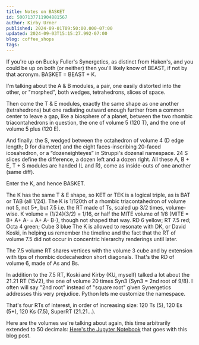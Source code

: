 ```yaml
---
title: Notes on BASKET
id: 5007137711904881567
author: Kirby Urner
published: 2024-09-01T09:50:00.000-07:00
updated: 2024-09-03T15:15:27.992-07:00
blog: coffee_shops
tags: 
---
```


[](https://blogger.googleusercontent.com/img/b/R29vZ2xl/AVvXsEjoMUh3d88GHi6pVdMK4OdmE-ZTG09NcBS0582AhovKVf2mNJ0E0Fv6E7Tdvv2OTZ5w9cNR1Ege5z1cEOWG1WpdRCtVYlLHfEXwzTqXGWZHGJzaDMSVooSNhOAmIiHjgNphlVzUGtohdlfLVGm77OnuO2QCssl79Ei9Q54XxPM4MDFs0Ygdooxv_q4LOx61/s513/Screen%20Shot%202024-09-01%20at%2010.20.43%20AM.png)
If you're up on Bucky Fuller's Synergetics, as distinct from Haken's, and you could be up on both (or neither) then you'll likely know of BEAST, if not by that acronym. BASKET = BEAST + K.

I'm talking about the A & B modules, a pair, one easily distorted into the other, or "morphed", both wedges, tetrahedrons, slices of space. 

Then come the T & E modules, exactly the same shape as one another (tetrahedrons) but one radiating outward enough further from a common center to leave a gap, like a biosphere of a planet, between the two rhombic triacontahedrons in question, the one of volume 5 (120 T), and the one of volume 5 plus (120 E).

And finally: the S, wedged between the octahedron of volume 4 (D edge length; D for diameter) and the eight faces-inscribing 20-faced icosahedron, or a “dozeneighteyes” in Struppi's dozenal namespace. 24 S slices define the difference, a dozen left and a dozen right.
[](https://blogger.googleusercontent.com/img/b/R29vZ2xl/AVvXsEhysh1wH-nontwn0dlkpnWBBWM4GNBa_AoeDEe4tpAGLnJG6F-fKVUVEJI5yGJwUhzl3rnC-qO-Iut_8YXn1Foc8qLXKkHKEJgSTmdea09b3cxteyBjKj9-yqD2l7BixRn_kgvwExFrI7OMnkbLkputvUD-wIVXF0MQBIk5y5NgEOrXMtGQq9wy8jXSZa_R/s513/Screen%20Shot%202024-09-01%20at%2010.31.04%20AM.png)
All these A, B + E, T + S modules are handed (L and R), come as inside-outs of one another (same diff).

Enter the K, and hence BASKET.

The K has the same T & E shape, so KET or TEK is a logical triple, as is BAT or TAB (all 1/24). The K is 1/120th of a rhombic triacontahedron of volume not 5, not 5+, but 7.5 i.e. the RT made of Ts, scaled up 3/2 times, volume-wise. K volume = (1/24)(3/2) = 1/16, or half the MITE volume of 1/8 (MITE = B+ A+ A- = A+ A- B-), though not shaped that way.
[](https://blogger.googleusercontent.com/img/b/R29vZ2xl/AVvXsEgZ627ywGFHjMsHYyZSDkGzZqsbBWIsumAwIcYcIGunpGADBYbfdeP46_RH0EvOKpBksQAmYcgn6lsuIYX_rvr8vYJN2stb4UJv5i9N0aC_WLYF4p78ViqmpOZPQpwo9IHoJlbwl7WwS9HMFWXfQ2RnivylEJLfx8KYqXP6Y6n8AzQ57WRouP_0iT-sddAN/s749/RD_RT75.jpg)RD 6 yellow; RT 7.5 red; Octa 4 green; Cube 3 blue
The K is allowed to resonate with DK, or David Koski, in helping us remember the timeline and the fact that the RT of volume 7.5 did not occur in concentric hierarchy renderings until later.

The 7.5 volume RT shares vertices with the volume 3 cube and by extension with tips of rhombic dodecahedron short diagonals. That's the RD of volume 6, made of As and Bs.

In addition to the 7.5 RT, Koski and Kirby (KU, myself) talked a lot about the 21.21 RT (15√2), the one of volume 20 times Syn3 (Syn3 = 2nd root of 9/8). I often will say "2nd root" instead of "square root" given Synergetics addresses this very prejudice. Python lets me customize the namespace.

That's four RTs of interest, in order of increasing size: 120 Ts (5), 120 Es (5+), 120 Ks (7.5), SuperRT (21.21...).

Here are the volumes we're talking about again, this time arbitrarily extended to 50 decimals:
[](https://blogger.googleusercontent.com/img/b/R29vZ2xl/AVvXsEhF3CL3aj0dBBnM9zgNL2FZx2Yf6UMdQdQjGYSQ8XCPSrx_9XxmnGBp1n_HwHmkQZxD8a4R8LLiG6lbliwB_uYUkMze9t_gKvveXnDXSfF6dfTj-XBp8f03-Z2tNEujcW2RYT0e6XPIGzG8wlcyqvnZdha8zkX-yZv8hyphenhyphen6wOgHz1hTPMyCP59X58P0PBDUI/s513/Screen%20Shot%202024-09-01%20at%2010.20.30%20AM.png)[Here's the Jupyter Notebook](https://nbviewer.org/github/4dsolutions/m4w/blob/main/basket_modules.ipynb) that goes with this blog post.
